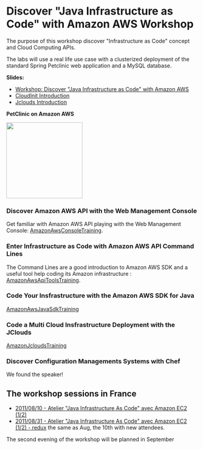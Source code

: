 # Discover "Java Infrastructure as Code" with Amazon AWS Workshop #

The purpose of this workshop discover "Infrastructure as Code" concept and Cloud Computing APIs.

The labs will use a real life use case with a clusterized deployment of the standard Spring Petclinic web application and a MySQL database.

**Slides:**
  * [Workshop: Discover "Java Infrastructure as Code" with Amazon AWS](http://www.slideshare.net/XebiaFrance/java-infraascodewithamznaws)
  * [CloudInit Introduction](http://www.slideshare.net/XebiaFrance/cloudinit-introduction)
  * [Jclouds Introduction](http://www.slideshare.net/XebiaFrance/jclouds-introduction)

**PetClinic on Amazon AWS**

<a href='http://xebia-france.googlecode.com/svn/wiki/aws-img/xebia-petclinic-on-amazon-aws.png'><img src='http://xebia-france.googlecode.com/svn/wiki/aws-img/xebia-petclinic-on-amazon-aws.png' height='200' /></a>


### Discover Amazon AWS API with the Web Management Console ###

Get familiar with Amazon AWS API playing with the Web Management Console: [AmazonAwsConsoleTraining](AmazonAwsConsoleTraining.md).

### Enter Infrastructure as Code with Amazon AWS API Command Lines ###

The Command Lines are a good introduction to Amazon AWS SDK and a useful tool help coding its Amazon infrastructure : [AmazonAwsApiToolsTraining](AmazonAwsApiToolsTraining.md).

### Code Your Insfrastructure with the Amazon AWS SDK for Java ###

[AmazonAwsJavaSdkTraining](AmazonAwsJavaSdkTraining.md)


### Code a Multi Cloud Insfrastructure Deployment with the JClouds ###

[AmazonJcloudsTraining](AmazonJcloudsTraining.md)

### Discover Configuration Managements Systems with Chef ###

We found the speaker!

## The workshop sessions in France ##

  * [2011/08/10 - Atelier "Java Infrastructure As Code" avec Amazon EC2 (1/2)](http://java-infra-as-code-on-amzn-ec2-1.eventbrite.com)
  * [2011/08/31 - Atelier "Java Infrastructure As Code" avec Amazon EC2 (1/2) - redux](http://java-infra-as-code-on-amzn-ec2-1-redux.eventbrite.com) the same as Aug, the 10th with new attendees.

The second evening of the workshop will be planned in September